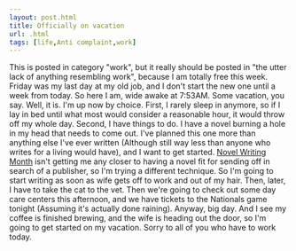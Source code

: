 ```yaml
---
layout: post.html
title: Officially on vacation
url: .html
tags: [life,Anti complaint,work]
---
```

This is posted in category "work", but it really should be posted in "the utter lack of anything resembling work", because I am totally free this week. Friday was my last day at my old job, and I don't start the new one until a week from today. So here I am, wide awake at 7:53AM. Some vacation, you say. Well, it is. I'm up now by choice. First, I rarely sleep in anymore, so if I lay in bed until what most would consider a reasonable hour, it would throw off my whole day. Second, I have things to do. I have a novel burning a hole in my head that needs to come out. I've planned this one more than anything else I've ever written (Although still way less than anyone who writes for a living would have), and I want to get started. [Novel Writing Month](http://www.nanowrimo.org) isn't getting me any closer to having a novel fit for sending off in search of a publisher, so I'm trying a different technique. So I'm going to start writing as soon as wife gets off to work and out of my hair. Then, later, I have to take the cat to the vet. Then we're going to check out some day care centers this afternoon, and we have tickets to the Nationals game tonight (Assuming it's actually done raining). Anyway, big day. And I see my coffee is finished brewing, and the wife is heading out the door, so I'm going to get started on my vacation. Sorry to all of you who have to work today.
